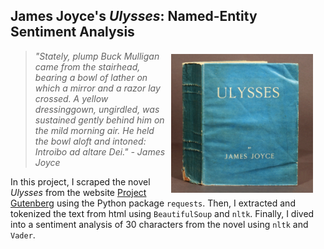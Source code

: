 ## James Joyce's *Ulysses*: Named-Entity Sentiment Analysis

<p><img style="float: right ; margin: 5px 20px 5px 10px; width: 45%" src="https://github.com/MyreLab/ulysses-sentiment-analysis/blob/main/datasets/ulysses_img.jpg?raw=true"></p>

<blockquote>
  <p><i>
  "Stately, plump Buck Mulligan came from the stairhead, bearing a bowl of lather on which a mirror and a razor lay crossed. A yellow dressinggown, ungirdled, was sustained gently behind him on the mild morning air. He held the bowl aloft and intoned: Introibo ad altare Dei."
    - James Joyce
</i></p>
</blockquote>

<p>In this project, I scraped the novel <i>Ulysses</i> from the website <a href="https://www.gutenberg.org/">Project Gutenberg</a> using the Python package <code>requests</code>. Then, I extracted and tokenized the text from html using <code>BeautifulSoup</code> and <code>nltk</code>. Finally, I dived into a sentiment analysis of 30 characters from the novel using <code>nltk</code> and <code>Vader</code>.</p>

